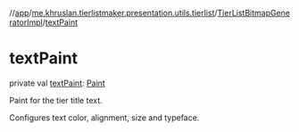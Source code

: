 //[app](../../../index.md)/[me.khruslan.tierlistmaker.presentation.utils.tierlist](../index.md)/[TierListBitmapGeneratorImpl](index.md)/[textPaint](text-paint.md)

# textPaint

private val [textPaint](text-paint.md): [Paint](https://developer.android.com/reference/kotlin/android/graphics/Paint.html)

Paint for the tier title text.

Configures text color, alignment, size and typeface.
